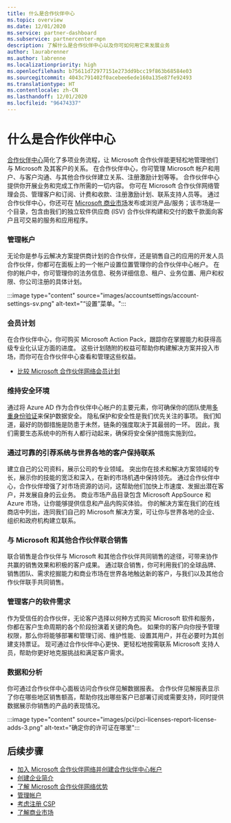 ```yaml
---
title: 什么是合作伙伴中心
ms.topic: overview
ms.date: 12/01/2020
ms.service: partner-dashboard
ms.subservice: partnercenter-mpn
description: 了解什么是合作伙伴中心以及你可如何用它来发展业务
author: laurabrenner
ms.author: labrenne
ms.localizationpriority: high
ms.openlocfilehash: b75611d72977151e273dd9bcc19f863b68584e03
ms.sourcegitcommit: 4043c791402f0acebee6ede160a135e87fe92493
ms.translationtype: HT
ms.contentlocale: zh-CN
ms.lasthandoff: 12/01/2020
ms.locfileid: "96474337"
---
```

# <a name="what-is-partner-center"></a>什么是合作伙伴中心

[合作伙伴中心](https://partner.microsoft.com/dashboard/home)简化了多项业务流程，让 Microsoft 合作伙伴能更轻松地管理他们与 Microsoft 及其客户的关系。   在合作伙伴中心，你可管理 Microsoft 帐户和用户、与客户沟通、与其他合作伙伴建立关系、注册激励计划等等。 合作伙伴中心提供你开展业务和完成工作所需的一切内容。 你可在 Microsoft 合作伙伴网络管理会员、管理客户和订阅、计费和收款、注册激励计划、联系支持人员等。 通过合作伙伴中心，你还可在 [Microsoft 商业市场](/azure/marketplace)发布或浏览产品/服务；该市场是一个目录，包含由我们的独立软件供应商 (ISV) 合作伙伴构建和交付的数千款面向客户且可交易的服务和应用程序。

### <a name="manage-your-account"></a>管理帐户

无论你是参与云解决方案提供商计划的合作伙伴，还是销售自己的应用的开发人员合作伙伴，你都可在面板上的一个帐户设置位置管理你的合作伙伴中心帐户。  在你的帐户中，你可管理你的法务信息、税务详细信息、租户、业务位置、用户和权限、你公司注册的具体计划。 

:::image type="content" source="images/accountsettings/account-settings-sv.png" alt-text="“设置”菜单。":::


### <a name="membership-programs"></a>会员计划

在合作伙伴中心，你可购买 Microsoft Action Pack，跟踪你在掌握能力和获得高级专业化认证方面的进度。 这些计划随附的权益可帮助你构建解决方案并投入市场，而你可在合作伙伴中心查看和管理这些权益。

- [比较 Microsoft 合作伙伴网络会员计划](https://partner.microsoft.com/membership/compare-offers) 


### <a name="maintain-a-secure-environment"></a>维持安全环境

通过将 Azure AD 作为合作伙伴中心帐户的主要元素，你可确保你的团队使用[多重身份验证](partner-security-requirements-mandating-mfa.md)来保护数据安全。 隐私保护和安全性是我们优先关注的事项。 我们知道，最好的防御措施是防患于未然，链条的强度取决于其最弱的一环。 因此，我们需要生态系统中的所有人都行动起来，确保将安全保护措施实施到位。

### <a name="connect-with-customers-globally-and-through-a-robust-referral-system"></a>通过可靠的引荐系统与世界各地的客户保持联系

建立自己的公司资料，展示公司的专业领域。 突出你在技术和解决方案领域的专长，展示你的技能的宽泛和深入，在新的市场机遇中保持领先。 通过合作伙伴中心，合作伙伴增强了对市场资源的访问，这帮助他们加快上市速度、发掘出潜在客户，并发展自身的云业务。 商业市场产品目录包含 Microsoft AppSource 和 Azure 市场，让你能够提供信息和产品内购买体验。 你的解决方案在我们的在线商店中列出，连同我们自己的 Microsoft 解决方案，可让你与世界各地的企业、组织和政府机构建立联系。

### <a name="co-sell-with-microsoft-and-other-partners"></a>与 Microsoft 和其他合作伙伴联合销售

联合销售是合作伙伴与 Microsoft 和其他合作伙伴共同销售的途径，可带来协作共赢的销售效果和积极的客户成果。  通过联合销售，你可利用我们的全球品牌、销售团队、需求挖掘能力和商业市场在世界各地触达新的客户，与我们以及其他合作伙伴联手共同销售。

### <a name="manage-your-customers-software-needs"></a>管理客户的软件需求

作为受信任的合作伙伴，无论客户选择以何种方式购买 Microsoft 软件和服务，你都在客户生命周期的各个阶段扮演着关键的角色。 如果你的客户向你授予管理权限，那么你将能够部署和管理订阅、维护性能、设置其用户，并在必要时为其创建支持票证。 现可通过合作伙伴中心更快、更轻松地按需联系 Microsoft 支持人员，帮助你更好地克服挑战和满足客户需求。

### <a name="data-and-analytics"></a>数据和分析

你可通过合作伙伴中心面板访问合作伙伴见解数据报表。 合作伙伴见解报表显示了你在哪些地区销售额高，帮助你找出哪些客户已部署订阅或需要支持，同时提供数据展示你销售的产品的表现情况。

:::image type="content" source="images/pci/pci-licenses-report-license-adds-3.png" alt-text="确定你的许可证在哪里":::


## <a name="next-steps"></a>后续步骤

- [加入 Microsoft 合作伙伴网络并创建合作伙伴中心帐户](mpn-create-a-partner-center-account.md)
- [创建企业简介](create-a-marketing-profile.md)
- [了解 Microsoft 合作伙伴网络优势](mpn-find-benefits.md)
- [管理帐户](partner-center-account-setup.md)
- [考虑注册 CSP](csp-overview.md)
- [了解商业市场](csp-commercial-marketplace-overview.md)

